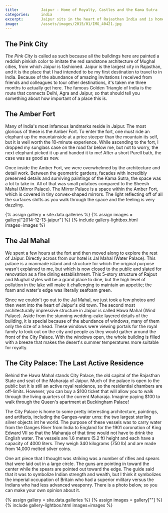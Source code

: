 ```yaml
---
title:			Jaipur - Home of Royalty, Castles and the Kama Sutra
categories:		india
excerpt:		Jaipur sits in the heart of Rajasthan India and is home to detailed architecture and epic palaces suitable only for the most refined tastes in the world.
image:			/assets/images/2015/01/IMG_40421.jpg
---
```


## The Pink City

*The Pink City* is called as such because all the buildings here are painted a reddish pinkish color to imitate the red sandstone architecture of Mughal cities, from which Jaipur is fashioned. Jaipur is the largest city in Rajasthan, and it is the place that I had intended to be my first destination to travel to in India. Because of the abundance of amazing invitations I received from friends and colleagues to tour other destinations, it's taken me three months to actually get here. The famous Golden Triangle of India is the route that connects Delhi, Agra and Jaipur, so that should tell you something about how important of a place this is.

## The Amber Fort

Many of India's most infamous landmarks reside in Jaipur. The most glorious of these is the Amber Fort. To enter the fort, one must ride an elephant up the mountainside at a price steeper than the mountain its self, but it is well worth the 10-minute experience. While ascending to the fort, I dropped my sunglass case on the road far below me, but not to worry, the next elephant picked it up and handed it to me! After a short Purell bath, the case was as good as new.

Once inside the Amber Fort, we were overwhelmed by the architecture and detail work. Between the geometric gardens, facades with incredibly preserved details and surviving paintings of the Kama Sutra, the space was a lot to take in. All of that was small potatoes compared to the Sheesh Mahal (Mirror Palace). The Mirror Palace is a space within the Amber Fort, which is covered in tiny convex-shaped mirrors. The light reflecting off of all the surfaces shifts as you walk through the space and the feeling is very dazzling.

{% assign gallery = site.data.galleries %}
{% assign images = gallery["2014-12-13-jaipur"] %}
{% include gallery-lightbox.html images=images %}

## The Jal Mahal

We spent a few hours at the fort and then moved along to explore the rest of Jaipur. Directly across from our hotel is Jal Mahal (Water Palace). This palace is a manmade island and structure for which the original purpose wasn't explained to me, but which is now closed to the public and slated for renovation as a fine dining establishment. This 5-story structure of Rajput and Mughal styles will be a grand place to dine, but the high level of pollution in the lake will make it challenging to maintain an appetite; the foam and water's edge was literally seafoam green.

Since we couldn't go out to the Jal Mahal, we just took a few photos and then went into the heart of Jaipur's old town. The second most architecturally impressive structure in Jaipur is called Hawa Mahal (Wind Palace). Aside from the stunning wedding-cake layered details of the building, it is special because of the abundance of windows, many of them only the size of a head. These windows were viewing portals for the royal family to look out on the city and people as they would gather around the front of the City Palace. With the windows open, the whole building is filled with a breeze that makes the desert's summer temperatures more suitable for royalty.

## The City Palace: The Last Active Residence

Behind the Hawa Mahal stands City Palace, the old capital of the Rajasthan State and seat of the Maharaja of Jaipur. Much of the palace is open to the public but it is still an active royal residence, so the residential chambers are off-limits. However, you can buy a $100 ticket that will allow you to walk through the living quarters of the current Maharaja. Imagine paying $100 to walk through the Queen's apartment at Buckingham Palace!

The City Palace is home to some pretty interesting architecture, paintings, and artifacts, including the Ganges-water urns: the two largest sterling silver objects int he world. The purpose of these vessels was to carry water from the Ganges River from India to England for the 1901 coronation of King Edward VII so that the Maharaja of that time would not have to drink the English water. The vessels are 1.6 meters (5.2 ft) height and each have a capacity of 4000 liters. They weigh 340 kilograms (750 lb) and are made from 14,000 melted silver coins.

One art piece that I thought was striking was a number of rifles and spears that were laid out in a large circle. The guns are pointing in toward the center while the spears are pointed out toward the edge. The guide said that it was to symbolize Indian strength and wealth, but I think it symbolizes the imperial occupation of Britain who had a superior military versus the Indians who had less advanced weaponry. There is a photo below, so you can make your own opinion about it.

{% assign gallery = site.data.galleries %}
{% assign images = gallery[""] %}
{% include gallery-lightbox.html images=images %}

